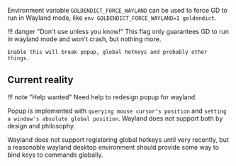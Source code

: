 Environment variable `GOLDENDICT_FORCE_WAYLAND` can be used to force GD to run in Wayland mode, like `env GOLDENDICT_FORCE_WAYLAND=1 goldendict`.

!!! danger "Don't use unless you know!"
    This flag only guarantees GD to run in wayland mode and won't crash, but nothing more.

    Enable this will break popup, global hotkeys and probably other things.

## Current reality

!!! note "Help wanted"
    Need help to redesign popup for wayland.

Popup is implemented with `querying mouse cursor's position` and `setting a window's absolute global position`.
Wayland does not support both by design and philosophy.

Wayland does not support registering global hotkeys until very recently, but a reasonable wayland desktop environment should provide some way to bind keys to commands globally.